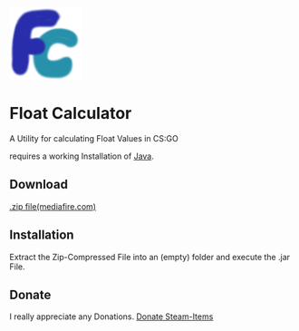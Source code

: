 ![FloatCalc](https://raw.githubusercontent.com/Ciciboy1/FloatCalc/master/rsc/textures/fc_logo.png "FloatCalc")

# Float Calculator

A Utility for calculating Float Values in CS:GO

requires a working Installation of [Java](https://www.java.com/ "Get Java").

## Download

[.zip file(mediafire.com)](http://www.mediafire.com/file/nxmys257wf2vp2s/FloatCalc.zip "Download")

## Installation

Extract the Zip-Compressed File into an (empty) folder and execute the .jar File.

## Donate

I really appreciate any Donations.
[Donate Steam-Items](https://steamcommunity.com/tradeoffer/new/?partner=100988694&token=xPozS66M "Ciciboy1")
